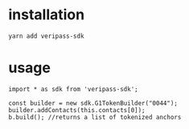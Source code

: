 # installation 

    yarn add veripass-sdk 

# usage

    import * as sdk from 'veripass-sdk';

    const builder = new sdk.G1TokenBuilder("0044");
    builder.addContacts(this.contacts[0]);
    b.build(); //returns a list of tokenized anchors